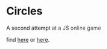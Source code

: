 # Circles
A second attempt at a JS online game

find [here](michaelagius.uk/circles) or [here](antoniasiu.co.uk/circles).
